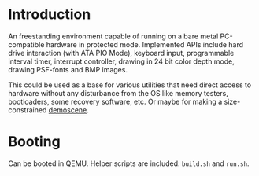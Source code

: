 # Introduction

An freestanding environment capable of running on a bare metal
PC-compatible hardware in protected mode. Implemented APIs include
hard drive interaction (with ATA PIO Mode), keyboard input,
programmable interval timer, interrupt controller, drawing in 24 bit
color depth mode, drawing PSF-fonts and BMP images.

This could be used as a base for various utilities that need direct
access to hardware without any disturbance from the OS like memory
testers, bootloaders, some recovery software, etc. Or maybe for making
a size-constrained
[demoscene](https://en.wikipedia.org/wiki/Demoscene).


# Booting

Can be booted in QEMU. Helper scripts are included: `build.sh` and
`run.sh`.
